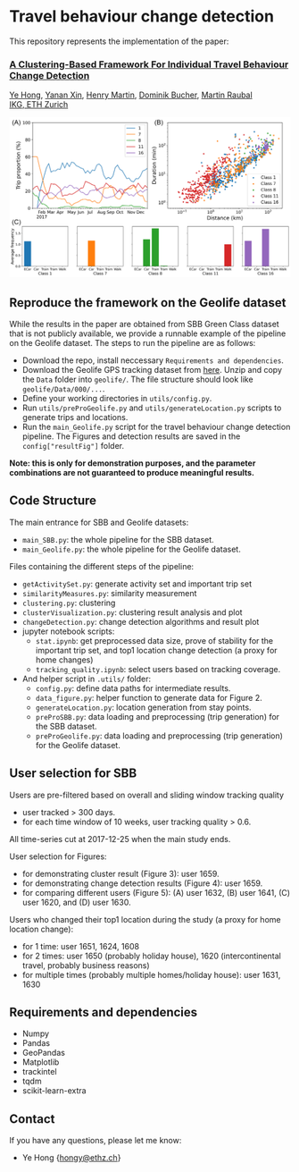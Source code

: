 # Travel behaviour change detection
This repository represents the implementation of the paper:

### [A Clustering-Based Framework For Individual Travel Behaviour Change Detection](https://drops.dagstuhl.de/opus/volltexte/2021/14763/)
[Ye Hong](https://scholar.google.com/citations?user=dnaRSnwAAAAJ&hl=en), [Yanan Xin](https://baug.ethz.ch/en/department/people/staff/personen-detail.Mjc4MjA5.TGlzdC82NzksLTU1NTc1NDEwMQ==.html), [Henry Martin](https://n.ethz.ch/~martinhe/), [Dominik Bucher](https://scholar.google.ch/citations?user=15XEBsQAAAAJ&hl=de), [Martin Raubal](https://raubal.ethz.ch/)\
[IKG, ETH Zurich](https://gis.ethz.ch/en/)

![cluster_dome](figures/3_cluster/cluster_demo.png?raw=true)

## Reproduce the framework on the Geolife dataset
While the results in the paper are obtained from SBB Green Class dataset that is not publicly available, we provide a runnable example of the pipeline on the Geolife dataset. The steps to run the pipeline are as follows:
- Download the repo, install neccessary `Requirements and dependencies`.
- Download the Geolife GPS tracking dataset from [here](https://www.microsoft.com/en-us/download/details.aspx?id=52367). Unzip and copy the `Data` folder into `geolife/`. The file structure should look like `geolife/Data/000/...`.
- Define your working directories in `utils/config.py`.
- Run `utils/preProGeolife.py` and `utils/generateLocation.py` scripts to generate trips and locations.
- Run the `main_Geolife.py` script for the travel behaviour change detection pipeline. The Figures and detection results are saved in the `config["resultFig"]` folder.

**Note: this is only for demonstration purposes, and the parameter combinations are not guaranteed to produce meaningful results.**

## Code Structure
The main entrance for SBB and Geolife datasets:
- `main_SBB.py`: the whole pipeline for the SBB dataset.
- `main_Geolife.py`: the whole pipeline for the Geolife dataset.

Files containing the different steps of the pipeline:
- `getActivitySet.py`: generate activity set and important trip set
- `similarityMeasures.py`: similarity measurement 
- `clustering.py`: clustering 
- `clusterVisualization.py`: clustering result analysis and plot
- `changeDetection.py`: change detection algorithms and result plot
- jupyter notebook scripts:
    - `stat.ipynb`: get preprocessed data size, prove of stability for the important trip set, and top1 location change detection (a proxy for home changes)
    - `tracking_quality.ipynb`: select users based on tracking coverage.
- And helper script in `.utils/` folder:
    - `config.py`: define data paths for intermediate results.
    - `data_figure.py`: helper function to generate data for Figure 2.
    - `generateLocation.py`: location generation from stay points.
    - `preProSBB.py`: data loading and preprocessing (trip generation) for the SBB dataset.
    - `preProGeolife.py`: data loading and preprocessing (trip generation) for the Geolife dataset.

## User selection for SBB
Users are pre-filtered based on overall and sliding window tracking quality
- user tracked > 300 days.
- for each time window of 10 weeks, user tracking quality > 0.6.

All time-series cut at 2017-12-25 when the main study ends. 

User selection for Figures:
- for demonstrating cluster result (Figure 3): user 1659.
- for demonstrating change detection results (Figure 4): user 1659.
- for comparing different users (Figure 5): (A) user 1632, (B) user 1641, (C) user 1620, and (D) user 1630.

Users who changed their top1 location during the study (a proxy for home location change):
- for 1 time: user 1651, 1624, 1608
- for 2 times: user 1650 (probably holiday house), 1620 (intercontinental travel, probably business reasons)
- for multiple times (probably multiple homes/holiday house): user 1631, 1630

## Requirements and dependencies
* Numpy
* Pandas
* GeoPandas
* Matplotlib 
* trackintel
* tqdm
* scikit-learn-extra

## Contact
If you have any questions, please let me know: 
- Ye Hong {hongy@ethz.ch}


